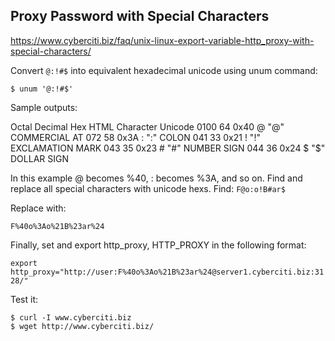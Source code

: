 ## Proxy Password with Special Characters

https://www.cyberciti.biz/faq/unix-linux-export-variable-http_proxy-with-special-characters/

Convert `@:!#$` into equivalent hexadecimal unicode using unum command:
    
    $ unum '@:!#$'

Sample outputs:

   Octal  Decimal      Hex        HTML    Character   Unicode
    0100       64     0x40       @    "@"         COMMERCIAL AT
     072       58     0x3A       :    ":"         COLON
     041       33     0x21       !    "!"         EXCLAMATION MARK
     043       35     0x23       #    "#"         NUMBER SIGN
     044       36     0x24       $    "$"         DOLLAR SIGN

In this example @ becomes %40, : becomes %3A, and so on. Find and replace all special characters with unicode hexs. Find:
`F@o:o!B#ar$`

Replace with:

`F%40o%3Ao%21B%23ar%24`

Finally, set and export http_proxy, HTTP_PROXY in the following format:

`export http_proxy="http://user:F%40o%3Ao%21B%23ar%24@server1.cyberciti.biz:3128/"`

Test it:

    $ curl -I www.cyberciti.biz
    $ wget http://www.cyberciti.biz/